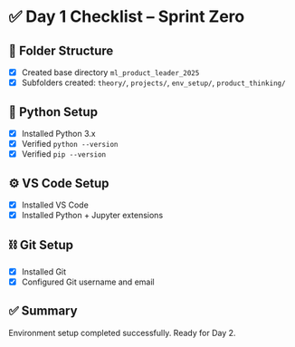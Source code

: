 # ✅ Day 1 Checklist – Sprint Zero

## 📁 Folder Structure
- [x] Created base directory `ml_product_leader_2025`
- [x] Subfolders created: `theory/`, `projects/`, `env_setup/`, `product_thinking/`

## 🐍 Python Setup
- [x] Installed Python 3.x
- [x] Verified `python --version`
- [x] Verified `pip --version`

## ⚙️ VS Code Setup
- [x] Installed VS Code
- [x] Installed Python + Jupyter extensions

## ⛓️ Git Setup
- [x] Installed Git
- [x] Configured Git username and email

## ✅ Summary
Environment setup completed successfully. Ready for Day 2.
